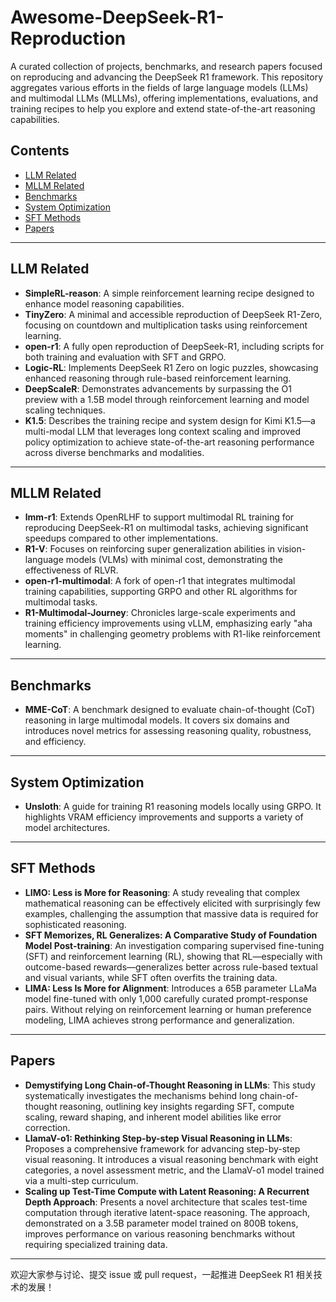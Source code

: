 # Awesome-DeepSeek-R1-Reproduction

A curated collection of projects, benchmarks, and research papers focused on reproducing and advancing the DeepSeek R1 framework. This repository aggregates various efforts in the fields of large language models (LLMs) and multimodal LLMs (MLLMs), offering implementations, evaluations, and training recipes to help you explore and extend state-of-the-art reasoning capabilities.

## Contents

- [LLM Related](#llm-related)
- [MLLM Related](#mllm-related)
- [Benchmarks](#benchmarks)
- [System Optimization](#system-optimization)
- [SFT Methods](#sft-methods)
- [Papers](#papers)

---

## LLM Related

- **SimpleRL-reason**: A simple reinforcement learning recipe designed to enhance model reasoning capabilities.
- **TinyZero**: A minimal and accessible reproduction of DeepSeek R1-Zero, focusing on countdown and multiplication tasks using reinforcement learning.
- **open-r1**: A fully open reproduction of DeepSeek-R1, including scripts for both training and evaluation with SFT and GRPO.
- **Logic-RL**: Implements DeepSeek R1 Zero on logic puzzles, showcasing enhanced reasoning through rule-based reinforcement learning.
- **DeepScaleR**: Demonstrates advancements by surpassing the O1 preview with a 1.5B model through reinforcement learning and model scaling techniques.
- **K1.5**: Describes the training recipe and system design for Kimi K1.5—a multi-modal LLM that leverages long context scaling and improved policy optimization to achieve state-of-the-art reasoning performance across diverse benchmarks and modalities.

---

## MLLM Related

- **lmm-r1**: Extends OpenRLHF to support multimodal RL training for reproducing DeepSeek-R1 on multimodal tasks, achieving significant speedups compared to other implementations.
- **R1-V**: Focuses on reinforcing super generalization abilities in vision-language models (VLMs) with minimal cost, demonstrating the effectiveness of RLVR.
- **open-r1-multimodal**: A fork of open-r1 that integrates multimodal training capabilities, supporting GRPO and other RL algorithms for multimodal tasks.
- **R1-Multimodal-Journey**: Chronicles large-scale experiments and training efficiency improvements using vLLM, emphasizing early "aha moments" in challenging geometry problems with R1-like reinforcement learning.

---

## Benchmarks

- **MME-CoT**: A benchmark designed to evaluate chain-of-thought (CoT) reasoning in large multimodal models. It covers six domains and introduces novel metrics for assessing reasoning quality, robustness, and efficiency.

---

## System Optimization

- **Unsloth**: A guide for training R1 reasoning models locally using GRPO. It highlights VRAM efficiency improvements and supports a variety of model architectures.

---

## SFT Methods

- **LIMO: Less is More for Reasoning**: A study revealing that complex mathematical reasoning can be effectively elicited with surprisingly few examples, challenging the assumption that massive data is required for sophisticated reasoning.
- **SFT Memorizes, RL Generalizes: A Comparative Study of Foundation Model Post-training**: An investigation comparing supervised fine-tuning (SFT) and reinforcement learning (RL), showing that RL—especially with outcome-based rewards—generalizes better across rule-based textual and visual variants, while SFT often overfits the training data.
- **LIMA: Less Is More for Alignment**: Introduces a 65B parameter LLaMa model fine-tuned with only 1,000 carefully curated prompt-response pairs. Without relying on reinforcement learning or human preference modeling, LIMA achieves strong performance and generalization.

---

## Papers

- **Demystifying Long Chain-of-Thought Reasoning in LLMs**: This study systematically investigates the mechanisms behind long chain-of-thought reasoning, outlining key insights regarding SFT, compute scaling, reward shaping, and inherent model abilities like error correction.
- **LlamaV-o1: Rethinking Step-by-step Visual Reasoning in LLMs**: Proposes a comprehensive framework for advancing step-by-step visual reasoning. It introduces a visual reasoning benchmark with eight categories, a novel assessment metric, and the LlamaV-o1 model trained via a multi-step curriculum.
- **Scaling up Test-Time Compute with Latent Reasoning: A Recurrent Depth Approach**: Presents a novel architecture that scales test-time computation through iterative latent-space reasoning. The approach, demonstrated on a 3.5B parameter model trained on 800B tokens, improves performance on various reasoning benchmarks without requiring specialized training data.

---

欢迎大家参与讨论、提交 issue 或 pull request，一起推进 DeepSeek R1 相关技术的发展！
